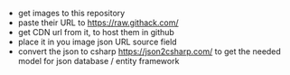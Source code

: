 - get images to this repository
- paste their URL to https://raw.githack.com/
- get CDN url from it, to host them in github
- place it in you image json URL source field
- convert the json to csharp https://json2csharp.com/ to get the needed model for json database / entity framework

